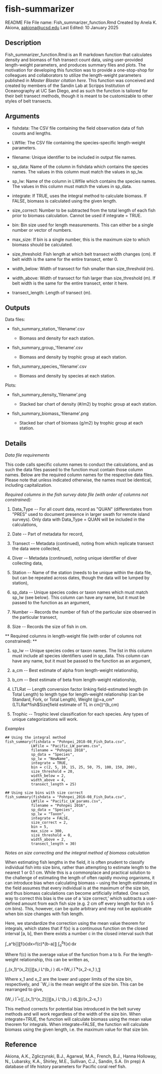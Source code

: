 # fish-summarizer
 README File
File name: Fish_summarizer_function.Rmd
Created by Anela K. Akiona, aakiona@ucsd.edu
Last Edited: 10 January 2025

## Description
Fish_summarizer_function.Rmd is an R markdown function that calculates density and biomass of fish transect count data, using user-provided length-weight parameters, and produces summary files and plots. The motivation for developing this function was to provide a one-stop-shop for colleagues and collaborators to utilize the length-weight parameters published in *Master Blaster citation here*. This function was conceived and created by members of the Sandin Lab at Scripps Institution of Oceanography at UC San Diego, and as such the function is tailored for their belt transect methods, though it is meant to be customizable to other styles of belt transects.

## Arguments

- fishdata: The CSV file containing the field observation data of fish counts and lengths.

- LWfile: The CSV file containing the species-specific length-weight parameters.

- filename: Unique identifier to be included in output file names.
  
- sp_data: Name of the column in fishdata which contains the species names. The values in this column must match the values in sp_lw.
  
- sp_lw: Name of the column in LWfile which contains the species names. The values in this column must match the values in sp_data.
- integrate: If TRUE, uses the integral method to calculate biomass. If FALSE, biomass is calculated using the given length.
- size_correct: Number to be subtracted from the total length of each fish prior to biomass calculation. Cannot be used if integrate = TRUE.
- bin: Bin size used for length measurements. This can either be a single number or vector of numbers.
- max_size: If bin is a single number, this is the maximum size to which biomass should be calculated.
- size_threshold: Fish length at which belt transect width changes (cm). If belt width is the same for the entire transect, enter 0.
- width_below: Width of transect for fish smaller than size_threshold (m).
- width_above: Width of transect for fish larger than size_threshold (m). If belt width is the same for the entire transect, enter it here.
- transect_length: Length of transect (m).

## Outputs
Data files:
- fish_summary_station_'filename'.csv
	- Biomass and density for each station.
  
- fish_summary_group_'filename'.csv
	- Biomass and density by trophic group at each station.
 
- fish_summary_species_'filename'.csv
	- Biomass and density by species at each station.
 
Plots:
- fish_summary_density_'filename'.png
	- Stacked bar chart of density (#/m2) by trophic group at each station.

- fish_summary_biomass_'filename'.png
	- Stacked bar chart of biomass (g/m2) by trophic group at each station.
 

## Details
_Data file requirements_

This code calls specific column names to conduct the calculations, and as such the data files passed to the function must contain those column names. Below are the required column names for the respective data files. Please note that unless indicated otherwise, the names must be identical, including capitalization.

_Required columns in the fish survey data file (with order of columns not constrained):_

1) Data_Type -- For all count data, record as "QUAN" (differentiates from "PRES" used to document presence in larger swath for remote island surveys). Only data with Data_Type = QUAN will be included in the calculations,
	
2) Date -- Part of metadata for record,
   
4) Transect -- Metadata (continued), noting from which replicate transect the data were collected,
   
6) Diver -- Metadata (continued), noting unique identifier of diver collecting data,
   
8) Station -- Name of the station (needs to be unique within the data file, but can be repeated across dates, though the data will be lumped by station),
   
10) sp_data -- Unique species codes or taxon names which must match sp_lw (see below). This column can have any name, but it must be passed to the function as an argument,
    
12) Number -- Records the number of fish of the particular size observed in the particular transect,
    
14) Size -- Records the size of fish in cm.

** Required columns in length-weight file (with order of columns not constrained): **

1) sp_lw -- Unique species codes or taxon names. The list in this column must include all species identifiers used in sp_data. This column can have any name, but it must be passed to the function as an argument,
   
3) a_cm -- Best estimate of alpha from length-weight relationship,
   
5) b_cm -- Best estimate of beta from length-weight relationship,
   
7) LTLRat -- Length conversion factor linking field-estimated length (in Total Length) to length type for length-weight relationship (can be Standard, Fork, or Total Length),
Weight (g)=a_cm*(LTLRat*fish$Size[field estimate of TL in cm])^(b_cm)

9) Trophic -- Trophic level classification for each species. Any types of unique categorizations will work.

_Examples_
```
## Using the integral method
fish_summary(fishdata = "Pohnpei_2018-08_Fish_Data.csv", 
            LWfile = "Pacific_LW_params.csv",
            filename = "Pohnpei 2018",
            sp_data = "Species", 
            sp_lw = "NewName",
            integrate = TRUE, 
            bin = c(2, 5, 10, 15, 25, 50, 75, 100, 150, 200), 
            size_threshold = 20,
            width_below = 2,
            width_above = 4,
            transect_length = 25)

## Using size bins with size correct
fish_summary(fishdata = "Pohnpei_2016-08_Fish_Data.csv", 
            LWfile = "Pacific_LW_params.csv",
            filename = "Pohnpei 2016",
            sp_data = "Species", 
            sp_lw = "Taxon",
            integrate = FALSE,
            size_correct = 2,
            bin = 5,
            max_size = 300,
            size_threshold = 0, 
            width_above = 2,
            transect_length = 30)
```

_Notes on size correcting and the integral method of biomass calculation_

When estimating fish lengths in the field, it is often prudent to classify individual fish into size bins, rather than attempting to estimate length to the nearest 1 or 0.1 cm. While this is a commonplace and practical solution to the challenge of estimating the length of often rapidly moving organisms, it can introduce bias when calculating biomass – using the length estimated in the field assumes that every individual is at the maximum of the size bin, and thus biomass calculations can become artificially inflated. One such way to correct this bias is the use of a ‘size correct,’ which subtracts a user-defined amount from each fish size (e.g. 2 cm off every length for fish in 5 cm bins). This, however, can be quite arbitrary and may not be applicable when bin size changes with fish length.

Here, we standardize the correction using the mean value theorem for integrals, which states that if f(x) is a continuous function on the closed interval [a, b], then there exists a number c in the closed interval such that

∫_a^b▒〖f(x)dx=f(c)*(b-a)〗
$\int_a^b \mathrm{f}(x)\, \mathrm{d}x$

Where f(c) is the average value of the function from a to b. For the length-weight relationship, this can be written as,

∫_(x_1)^(x_2)▒〖a_i L^(b_i ) dL=(W_i ) ̅*(x_2-x_1 ),〗

Where x_1 and x_2 are the lower and upper limits of the size bin, respectively, and ¯W_i is the mean weight of the size bin. This can be rearranged to give,

(W_i ) ̅=(∫_(x_1)^(x_2)▒〖a_i L^(b_i ) dL〗)/(x_2-x_1 )

This method corrects for potential bias introduced in the belt survey methods and will work regardless of the width of the size bin. When integrate=TRUE, the function will calculate biomass using the mean value theorem for integrals. When integrate=FALSE, the function will calculate biomass using the given length, i.e. the maximum value for that size bin.

## Reference
Akiona, A.K., Zgliczynski, B.J., Agarwal, M.A., French, B.J., Hanna Holloway, N., Lubarsky, K.A., Shirley, M.E., Sullivan, C.J., Sandin, S.A. (In prep) A database of life history parameters for Pacific coral reef fish.
